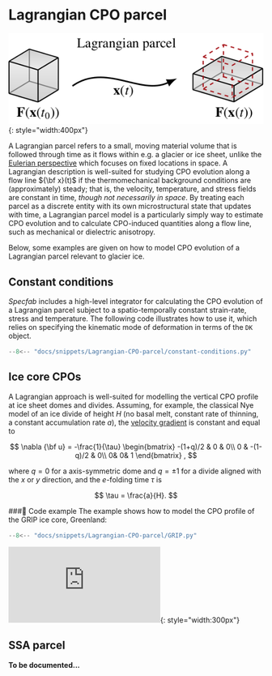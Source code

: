 # Lagrangian CPO parcel

![](https://raw.githubusercontent.com/nicholasmr/specfab/main/images/modes-strain/lagrangian-parcel-trajectory.png#center){: style="width:400px"} 

A Lagrangian parcel refers to a small, moving material volume that is followed through time as it flows within e.g. a glacier or ice sheet, unlike the [Eulerian perspective](gallery-Eulerian-CPO-field.md) which focuses on fixed locations in space. 
A Lagrangian description is well-suited for studying CPO evolution along a flow line ${\bf x}(t)$ if the thermomechanical background conditions are (approximately) steady; that is, the velocity, temperature, and stress fields are constant in time, *though not necessarily in space*.
By treating each parcel as a discrete entity with its own microstructural state that updates with time, a Lagrangian parcel model is a particularly simply way to estimate CPO evolution and to calculate CPO-induced quantities along a flow line, such as mechanical or dielectric anisotropy. 

Below, some examples are given on how to model CPO evolution of a Lagrangian parcel relevant to glacier ice.

## Constant conditions

*Specfab* includes a high-level integrator for calculating the CPO evolution of a Lagrangian parcel subject to a spatio-temporally constant strain-rate, stress and temperature.
The following code illustrates how to use it, which relies on specifying the kinematic mode of deformation in terms of the `DK` object.

```python
--8<-- "docs/snippets/Lagrangian-CPO-parcel/constant-conditions.py"
```

## Ice core CPOs

A Lagrangian approach is well-suited for modelling the vertical CPO profile at ice sheet domes and divides. 
Assuming, for example, the classical Nye model of an ice divide of height $H$ (no basal melt, constant rate of thinning, a constant accumulation rate $a$), the [velocity gradient](deformation-kinematics.md) is constant and equal to 

$$
\nabla {\bf u} = 
-\frac{1}{\tau}
\begin{bmatrix}
-(1+q)/2 & 0 & 0\\
0 & -(1-q)/2 & 0\\
0& 0& 1
\end{bmatrix}
,
$$

where $q=0$ for a axis-symmetric dome and $q=\pm 1$ for a divide aligned with the $x$ or $y$ direction, and the $e$-folding time $\tau$ is 

$$    
\tau = \frac{a}{H}.
$$

###📝 Code example
The example shows how to model the CPO profile of the GRIP ice core, Greenland:

```python
--8<-- "docs/snippets/Lagrangian-CPO-parcel/GRIP.py"
```

![](https://raw.githubusercontent.com/nicholasmr/specfab/main/docs/snippets/Lagrangian-CPO-parcel/GRIP.py#center){: style="width:300px"} 

## SSA parcel

**To be documented...**
